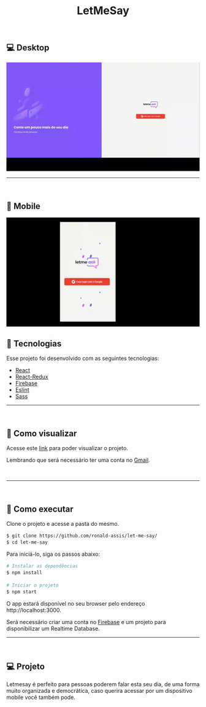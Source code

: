 <h1 align="center">
    LetMeSay
</h1>

<br>

## 💻 Desktop

![Project gif](./src/assets/gifs/desktop.gif)

---
<br>

## 📱 Mobile 

![Project gif](./src/assets/gifs/mobile.gif)

## 🧪 Tecnologias

Esse projeto foi desenvolvido com as seguintes tecnologias:

- [React](https://reactjs.org)
- [React-Redux](https://react-redux.js.org/)
- [Firebase](https://firebase.google.com/)
- [Eslint](https://eslint.org/)
- [Sass](https://sass-lang.com/)

---

<br>

## 🚀 Como visualizar

Acesse este [link](https://let-me-say.firebaseapp.com/) para poder visualizar o projeto.

Lembrando que será necessário ter uma conta no [Gmail](https://mail.google.com/).

<br>

---
<br>

## 🚀 Como executar

Clone o projeto e acesse a pasta do mesmo.

```bash
$ git clone https://github.com/ronald-assis/let-me-say/
$ cd let-me-say
```

Para iniciá-lo, siga os passos abaixo:
```bash
# Instalar as dependências
$ npm install

# Iniciar o projeto
$ npm start
```
O app estará disponível no seu browser pelo endereço http://localhost:3000.

Será necessário criar uma conta no [Firebase](https://firebase.google.com/) e um projeto para disponibilizar um Realtime Database.

---
<br>

## 💻 Projeto

Letmesay é perfeito para pessoas poderem falar esta seu dia, de uma forma muito organizada e democrática, caso querira acessar por um dispositivo mobile você também pode.